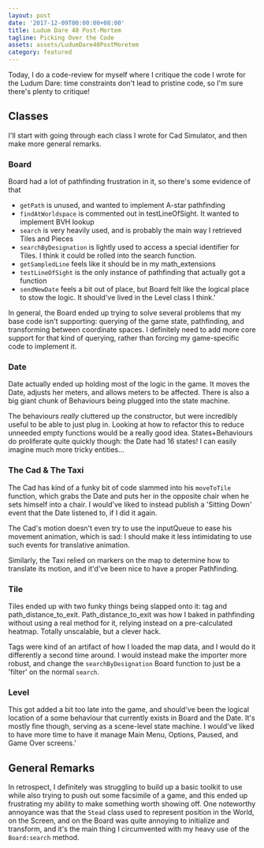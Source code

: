 ```yaml
---
layout: post
date: '2017-12-09T00:00:00+08:00'
title: Ludum Dare 40 Post-Mortem
tagline: Picking Over the Code
assets: assets/LudumDare40PostMoretem
category: featured
---
```


Today, I do a code-review for myself where I critique the code I wrote for the Ludum Dare: time constraints don't lead to pristine code, so I'm sure there's plenty to critique!

## Classes

I'll start with going through each class I wrote for Cad Simulator, and then make more general remarks.

### Board

Board had a lot of pathfinding frustration in it, so there's some evidence of that

- `getPath` is unused, and wanted to implement A-star pathfinding
- `findAtWorldspace` is commented out in testLineOfSight. It wanted to implement BVH lookup
- `search` is very heavily used, and is probably the main way I retrieved Tiles and Pieces
- `searchByDesignation` is lightly used to access a special identifier for Tiles. I think it could be rolled into the search function.
- `getSampledLine` feels like it should be in my math_extensions
- `testLineOfSight` is the only instance of pathfinding that actually got a function
- `sendNewDate` feels a bit out of place, but Board felt like the logical place to stow the logic. It should've lived in the Level class I think.'

In general, the Board ended up trying to solve several problems that my base code isn't supporting: querying of the game state, pathfinding, and transforming between coordinate spaces. I definitely need to add more core support for that kind of querying, rather than forcing my game-specific code to implement it.

### Date

Date actually ended up holding most of the logic in the game. It moves the Date, adjusts her meters, and allows meters to be affected. There is also a big giant chunk of Behaviours being plugged into the state machine.

The behaviours *really* cluttered up the constructor, but were incredibly useful to be able to just plug in. Looking at how to refactor this to reduce unneeded empty functions would be a really good idea. States+Behaviours do proliferate quite quickly though: the Date had 16 states! I can easily imagine much more tricky entities...

### The Cad & The Taxi

The Cad has kind of a funky bit of code slammed into his `moveToTile` function, which grabs the Date and puts her in the opposite chair when he sets himself into a chair. I would've liked to instead publish a 'Sitting Down' event that the Date listened to, if I did it again.

The Cad's motion doesn't even try to use the inputQueue to ease his movement animation, which is sad: I should make it less intimidating to use such events for translative animation.

Similarly, the Taxi relied on markers on the map to determine how to translate its motion, and it'd've been nice to have a proper Pathfinding.

### Tile

Tiles ended up with two funky things being slapped onto it: tag and path_distance_to_exit. Path_distance_to_exit was how I baked in pathfinding without using a real method for it, relying instead on a pre-calculated heatmap. Totally unscalable, but a clever hack.

Tags were kind of an artifact of how I loaded the map data, and I would do it differently a second time around. I would instead make the importer more robust, and change the `searchByDesignation` Board function to just be a 'filter' on the normal `search`. 

### Level

This got added a bit too late into the game, and should've been the logical location of a some behaviour that currently exists in Board and the Date. It's mostly fine though, serving as a scene-level state machine. I would've liked to have more time to have it manage Main Menu, Options, Paused, and Game Over screens.'

## General Remarks

In retrospect, I definitely was struggling to build up a basic toolkit to use while also trying to push out some facsimile of a game, and this ended up frustrating my ability to make something worth showing off. One noteworthy annoyance was that the `Stead` class used to represent position in the World, on the Screen, and on the Board was quite annoying to initialize and transform, and it's the main thing I circumvented with my heavy use of the `Board:search` method.

